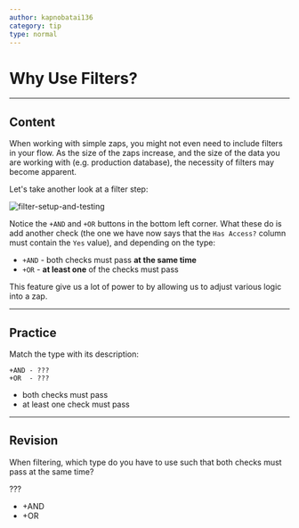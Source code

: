 ```yaml
---
author: kapnobatai136
category: tip
type: normal
---
```


# Why Use Filters?


---

## Content

When working with simple zaps, you might not even need to include filters in your flow. As the size of the zaps increase, and the size of the data you are working with (e.g. production database), the necessity of filters may become apparent.

Let's take another look at a filter step:

![filter-setup-and-testing](https://img.enkipro.com/25eaef765da3856792a1ae9f92ddfea3.png)

Notice the `+AND` and `+OR` buttons in the bottom left corner. What these do is add another check (the one we have now says that the `Has Access?` column must contain the `Yes` value), and depending on the type:

* `+AND` - both checks must pass **at the same time**
* `+OR` - **at least one** of the checks must pass

This feature give us a lot of power to by allowing us to adjust various logic into a zap.


---

## Practice

Match the type with its description:

```plain-text
+AND - ???
+OR  - ???
```

* both checks must pass
* at least one check must pass


---

## Revision

When filtering, which type do you have to use such that both checks must pass at the same time?

???

* +AND
* +OR
